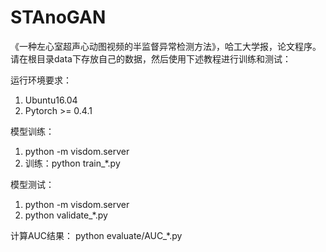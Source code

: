 # STAnoGAN
《一种左心室超声心动图视频的半监督异常检测方法》，哈工大学报，论文程序。请在根目录data下存放自己的数据，然后使用下述教程进行训练和测试：

运行环境要求：
1. Ubuntu16.04
2. Pytorch >= 0.4.1


模型训练：
1. python -m visdom.server
2. 训练：python train_*.py


模型测试：
1. python -m visdom.server
2. python validate_*.py

计算AUC结果：
python evaluate/AUC_*.py
